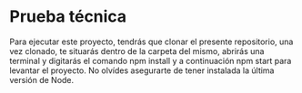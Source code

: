 # Prueba técnica

Para ejecutar este proyecto, tendrás que clonar el presente repositorio, una vez clonado, te situarás dentro de la carpeta del mismo, abrirás una terminal y digitarás el comando npm install y a continuación npm start para levantar el proyecto. No olvídes asegurarte de tener instalada la última versión de Node.

